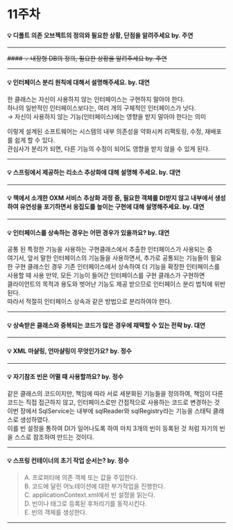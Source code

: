# 11주차  

#### :bulb: 디폴트 의존 오브젝트의 정의와 필요한 상황, 단점을 알려주세요 by. 주연

--------

~~#### :bulb: 내장형 DB의 정의, 필요한 상황을 알려주세요 by. 주연~~

--------

#### :bulb: 인터페이스 분리 원칙에 대해서 설명해주세요. by. 대연

한 클래스는 자신이 사용하지 않는 인터페이스는 구현하지 말아야 한다.  
하나의 일반적인 인터페이스보다는, 여러 개의 구체적인 인터페이스가 낫다.  
→ 자신이 사용하지 않는 기능(인터페이스)에는 영향을 받지 말아야 한다는 의미  
    
이렇게 설계된 소프트웨어는 시스템의 내부 의존성을 약화시켜 리팩토링, 수정, 재배포를 쉽게 할 수 있다.  
관심사가 분리가 되면, 다른 기능의 수정이 되어도 영향을 받지 않을 수 있게 된다.  


--------

#### :bulb: 스프링에서 제공하는 리소스 추상화에 대해 설명해 주세요. by. 대연

--------

#### :bulb: 책에서 소개한 OXM 서비스 추상화 과정 중, 필요한 객체를 DI받지 않고 내부에서 생성하여 유연성을 포기하면서 응집도를 높이는 구현에 대해 설명해주세요. by. 대연

--------

#### :bulb: 인터페이스를 상속하는 경우는 어떤 경우가 있을까요? by. 대연

공통 된 특정한 기능을 사용하는 구현클래스에서 추출한 인터페이스가 사용되는 중  
여기서, 앞서 말한 인터페이스의 기능들을 사용하면서, 추가로 공통되는 기능들이 필요한 구현 클래스인 경우 기존 인터페이스에서 상속하여 더 기능을 확장한 인터페이스를 사용할 때 사용
만약, 모든 기능이 들어간 인터페이스를 구현 클래스가 구현하면   
클라이언트의 목적과 용도와 벗어난 기능도 제공 받으므로 인터페이스 분리 법칙에 위반된다.  
따라서 적절히 인터페이스 상속과 같은 방법으로 분리하여야 한다.  
  

--------

#### :bulb: 상속받은 클래스와 중복되는 코드가 많은 경우에 채택할 수 있는 전략 by. 대연

--------

#### :bulb: XML 마샬링, 언마샬링이 무엇인가요? by. 정수

---------

#### :bulb: 자기참조 빈은 어떨 때 사용할까요? by. 정수

같은 클래스의 코드이지만, 책임에 따라 서로 세분화된 기능들을 정의하여, 책임이 다른 코드는 직접 접근하지 않고, 인터페이스로만 간접적으로 사용하는 코드로 변경하는 것  
이번 장에서 SqlService는 내부에 sqlReader와 sqlRegistry라는 기능을 스태틱 클래스로 생성하였다.   
이를 빈 설정을 통하여 DI가 일어나도록 하여 마치 3개의 빈이 등록된 것 처럼 자기의 빈을 스스로 참조하여 만드는 것이다.  

---------

#### :bulb: 스프링 컨테이너의 초기 작업 순서는? by. 정수

> A. 프로퍼티에 의존 객체 또는 값을 주입한다.  
> B. 코드에 달린 어노테이션에 대한 부가작업을 진행한다.  
> C. applicationContext.xml에서 빈 설정을 읽는다.  
> D. 빈이나 태그로 등록된 후처리기를 동작시킨다.  
> E. 빈의 객체를 생성한다.  
 
--------
